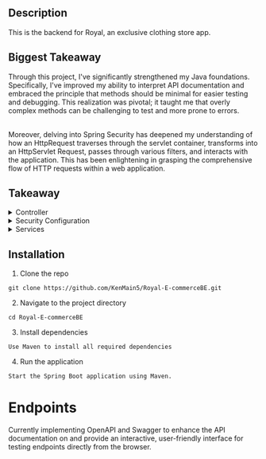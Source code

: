 <h2>Description</h2>

This is the backend for Royal, an exclusive clothing store app. 

<h2>Biggest Takeaway</h2>
Through this project, I've significantly strengthened my Java foundations. Specifically, I've improved my ability to interpret API documentation and embraced the principle that methods should be minimal for easier testing and debugging. This realization was pivotal; it taught me that overly complex methods can be challenging to test and more prone to errors.

<br>Moreover, delving into Spring Security has deepened my understanding of how an HttpRequest traverses through the servlet container, transforms into an HttpServlet Request, passes through various filters, and interacts with the application. This has been enlightening in grasping the comprehensive flow of HTTP requests within a web application.


<Takeaway> 
<h2>Takeaway</h2>
  
<details>
  <summary>Controller</summary>
    <ul>
    &nbsp;<li>Consumes Attribute, MediaType</li>
    &nbsp;<li>Generating HttpHeader for JWT</li>
    &nbsp;<li>DTOs and Validation Constraints</li>
    </ul>
</details>

<details>
  <summary>Security Configuration</summary>
    <ul>
    &nbsp;<li>JWT Implementation</li>
    &nbsp;<li>How to fix circular dependency</li>
    </ul>
</details>

  
<details>
  <summary>Services</summary>
    <ul>
    &nbsp;<li>Global Exception Handler</li>
    &nbsp;<li>Custom Exceptions</li>
    </ul>
</details>

  

## Installation
<a id='install'></a>

1. Clone the repo
```
git clone https://github.com/KenMain5/Royal-E-commerceBE.git
```
2. Navigate to the project directory
```
cd Royal-E-commerceBE
```
3. Install dependencies
```
Use Maven to install all required dependencies
```
4. Run the application
```
Start the Spring Boot application using Maven.
```


# Endpoints
Currently implementing OpenAPI and Swagger to enhance the API documentation on and provide an interactive, user-friendly interface for testing endpoints directly from the browser. 
